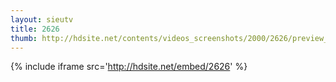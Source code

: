 ```yaml
---
layout: sieutv
title: 2626
thumb: http://hdsite.net/contents/videos_screenshots/2000/2626/preview_360p.mp4.jpg
---
```

{% include iframe src='http://hdsite.net/embed/2626' %}
 
